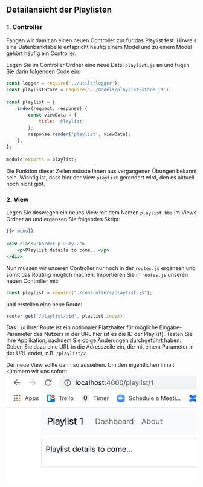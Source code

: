 ## Detailansicht der Playlisten 

### 1. Controller
Fangen wir damit an einen neuen Controller zur für das Playlist fest. Hinweis eine Datenbanktabelle entspricht häufig einem Model und zu einem Model gehört häufig ein Controller.

Legen Sie im Controller Ordner eine neue Datei `playlist.js` an und fügen Sie darin folgenden Code ein:

~~~ js
const logger = require('../utils/logger'); 
const playlistStore = require('../models/playlist-store.js'); 
 
const playlist = { 
    index(request, response) { 
        const viewData = { 
            title: 'Playlist', 
        }; 
        response.render('playlist', viewData); 
    }, 
}; 
 
module.exports = playlist; 
~~~

Die Funktion dieser Zeilen müsste Ihnen aus vergangenen Übungen bekannt sein. Wichtig ist, dass hier der View `playlist` gerendert wird, den es aktuell noch nicht gibt.

### 2. View 
Legen Sie deswegen ein neues View mit dem Namen `playlist.hbs` im Views Ordner an und ergänzen Sie folgendes Skript:
~~~ handlebars
{{> menu}} 
 
<div class="border p-2 my-2"> 
    <p>Playlist details to come...</p> 
</div> 
~~~

Nun müssen wir unseren Controller nur noch in der `routes.js` ergänzen und somit das Routing möglich machen. Importieren Sie in `routes.js` unseren neuen Controller mit:

```js 
const playlist = require("./controllers/playlist.js");
```

und erstellen eine neue Route:

``` js
router.get('/playlist/:id', playlist.index);
```

Das `:id` ihrer Route ist ein optionaler Platzhalter für mögliche Eingabe-Parameter des Nutzers in der URL hier ist es die ID der Playlist). Testen Sie Ihre Applikation, nachdem Sie obige Änderungen durchgeführt haben. Geben Sie dazu eine URL in die Adresszeile ein, die mit einem Parameter in der URL endet, z.B. `/playlist/2`.

Der neue View sollte dann so aussehen. Um den eigentlichen Inhalt kümmern wir uns sofort:  
![img.png](img/Anpassung_05.png)